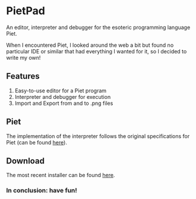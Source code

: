 # PietPad

An editor, interpreter and debugger for the esoteric programming language Piet.

When I encountered Piet, I looked around the web a bit but found no particular IDE or similar that had everything I wanted for it, so I decided to write my own!

## Features
1. Easy-to-use editor for a Piet program
2. Interpreter and debugger for execution
3. Import and Export from and to .png files

## Piet
The implementation of the interpreter follows the original specifications for Piet (can be found [here](http://www.dangermouse.net/esoteric/piet.html)).

## Download
The most recent installer can be found [here](https://github.com/Olfi01/PietPad/releases).

### In conclusion: have fun!
